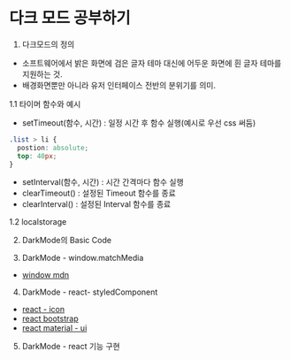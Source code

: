 # 다크 모드 공부하기
1. 다크모드의 정의
- 소프트웨어에서 밝은 화면에 검은 글자 테마 대신에 어두운 화면에 흰 글자 테마를 지원하는 것. 
- 배경화면뿐만 아니라 유저 인터페이스 전반의 분위기를 의미.

1.1 타이머 함수와 예시
- setTimeout(함수, 시간) : 일정 시간 후 함수 실행(예시로 우선 css 써둠)
```css
.list > li {
  postion: absolute;
  top: 40px;
}
```
- setInterval(함수, 시간) : 시간 간격마다 함수 실행
- clearTimeout() : 설정된 Timeout 함수를 종료
- clearInterval() : 설정된 Interval 함수를 종료

1.2 localstorage

2. DarkMode의 Basic Code


3. DarkMode - window.matchMedia
- <a href="https://developer.mozilla.org/ko/docs/Web/API/Window"> window mdn </a>

4. DarkMode - react- styledComponent
- <a href="https://react-icons.github.io/react-icons/">react - icon</a>
- <a href="https://react-bootstrap.github.io/">react bootstrap</a>
- <a href=https://material-ui.com/>react material - ui</a>

5. DarkMode - react 기능 구현
